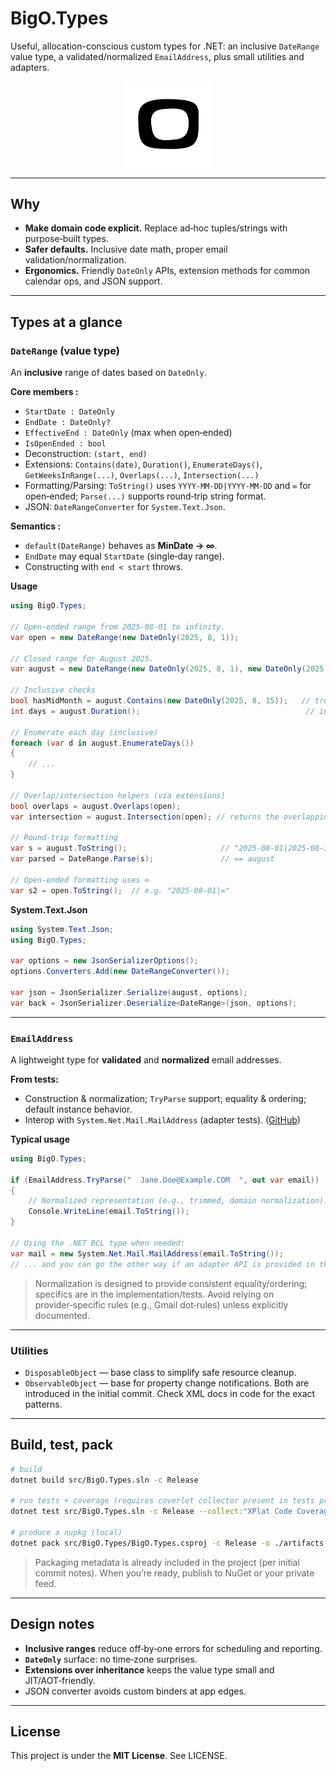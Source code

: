 # BigO.Types

Useful, allocation-conscious custom types for .NET: an inclusive `DateRange` value type, a validated/normalized `EmailAddress`, plus small utilities and adapters.

<p align="center">
  <img src="src/BigO.Types/Resources/bigo.png" alt="BigO logo" width="140"/>
</p>

---

## Why

- **Make domain code explicit.** Replace ad‑hoc tuples/strings with purpose‑built types.
- **Safer defaults.** Inclusive date math, proper email validation/normalization.
- **Ergonomics.** Friendly `DateOnly` APIs, extension methods for common calendar ops, and JSON support.

------

## Types at a glance

### `DateRange` (value type)

An **inclusive** range of dates based on `DateOnly`.

**Core members :**

- `StartDate : DateOnly`
- `EndDate : DateOnly?`
- `EffectiveEnd : DateOnly` (max when open‑ended)
- `IsOpenEnded : bool`
- Deconstruction: `(start, end)`
- Extensions: `Contains(date)`, `Duration()`, `EnumerateDays()`, `GetWeeksInRange(...)`, `Overlaps(...)`, `Intersection(...)`
- Formatting/Parsing: `ToString()` uses `YYYY-MM-DD|YYYY-MM-DD` and `∞` for open‑ended; `Parse(...)` supports round‑trip string format.
- JSON: `DateRangeConverter` for `System.Text.Json`. 

**Semantics :**

- `default(DateRange)` behaves as **MinDate → ∞**.
- `EndDate` may equal `StartDate` (single‑day range).
- Constructing with `end < start` throws. 

**Usage**

```csharp
using BigO.Types;

// Open-ended range from 2025-08-01 to infinity.
var open = new DateRange(new DateOnly(2025, 8, 1));

// Closed range for August 2025.
var august = new DateRange(new DateOnly(2025, 8, 1), new DateOnly(2025, 8, 31));

// Inclusive checks
bool hasMidMonth = august.Contains(new DateOnly(2025, 8, 15));   // true
int days = august.Duration();                                     // inclusive day count

// Enumerate each day (inclusive)
foreach (var d in august.EnumerateDays())
{
    // ...
}

// Overlap/intersection helpers (via extensions)
bool overlaps = august.Overlaps(open);
var intersection = august.Intersection(open); // returns the overlapping portion

// Round-trip formatting
var s = august.ToString();                     // "2025-08-01|2025-08-31"
var parsed = DateRange.Parse(s);               // == august

// Open-ended formatting uses ∞
var s2 = open.ToString();  // e.g. "2025-08-01|∞"
```

**System.Text.Json**

```csharp
using System.Text.Json;
using BigO.Types;

var options = new JsonSerializerOptions();
options.Converters.Add(new DateRangeConverter());

var json = JsonSerializer.Serialize(august, options);
var back = JsonSerializer.Deserialize<DateRange>(json, options);
```

------

### `EmailAddress`

A lightweight type for **validated** and **normalized** email addresses.

**From tests:**

- Construction & normalization; `TryParse` support; equality & ordering; default instance behavior.
- Interop with `System.Net.Mail.MailAddress` (adapter tests). ([GitHub](https://github.com/omarbesiso/BigO.Types/commit/587ee24fe1702a50f8a780361b9fad04226e497b))

**Typical usage**

```csharp
using BigO.Types;

if (EmailAddress.TryParse("  Jane.Doe@Example.COM  ", out var email))
{
    // Normalized representation (e.g., trimmed, domain normalization).
    Console.WriteLine(email.ToString());
}

// Using the .NET BCL type when needed:
var mail = new System.Net.Mail.MailAddress(email.ToString());
// ... and you can go the other way if an adapter API is provided in the library.
```

> Normalization is designed to provide consistent equality/ordering; specifics are in the implementation/tests. Avoid relying on provider‑specific rules (e.g., Gmail dot‑rules) unless explicitly documented. 

------

### Utilities

- `DisposableObject` — base class to simplify safe resource cleanup.
- `ObservableObject` — base for property change notifications.
   Both are introduced in the initial commit. Check XML docs in code for the exact patterns. 

------

## Build, test, pack

```bash
# build
dotnet build src/BigO.Types.sln -c Release

# run tests + coverage (requires coverlet collector present in tests project)
dotnet test src/BigO.Types.sln -c Release --collect:"XPlat Code Coverage"

# produce a nupkg (local)
dotnet pack src/BigO.Types/BigO.Types.csproj -c Release -o ./artifacts
```

> Packaging metadata is already included in the project (per initial commit notes). When you’re ready, publish to NuGet or your private feed.

------

## Design notes

- **Inclusive ranges** reduce off‑by‑one errors for scheduling and reporting.
- **`DateOnly`** surface: no time‑zone surprises.
- **Extensions over inheritance** keeps the value type small and JIT/AOT‑friendly.
- JSON converter avoids custom binders at app edges.

------

## License

This project is under the **MIT License**. See LICENSE. 